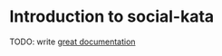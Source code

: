 # Introduction to social-kata

TODO: write [great documentation](http://jacobian.org/writing/what-to-write/)
